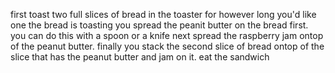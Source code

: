 first toast two full slices of bread in the toaster for however long you'd like 
one the bread is toasting you spread the peanit butter on the bread first. you can do this with a spoon or a knife
next spread the raspberry jam ontop of the peanut butter. 
finally you stack the second slice of bread ontop of the slice that has the peanut butter and jam on it. 
eat the sandwich 